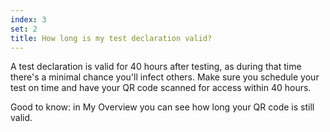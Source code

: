 ```yaml
---
index: 3
set: 2
title: How long is my test declaration valid?
---
```

A test declaration is valid for 40 hours after testing, as during that time there's a minimal chance you'll infect others. Make sure you schedule your test on time and have your QR code scanned for access within 40 hours.
 
Good to know: in My Overview you can see how long your QR code is still valid. 
